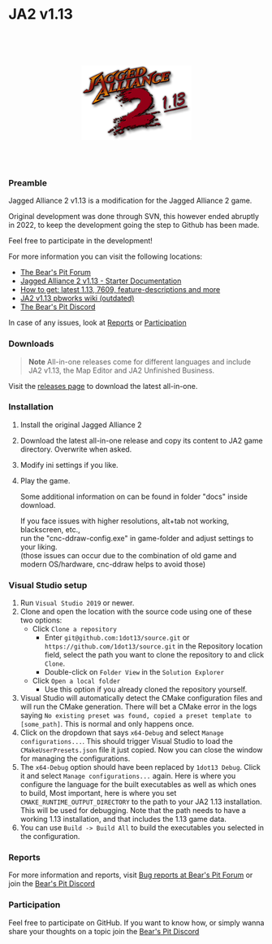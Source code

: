 
# JA2 v1.13

<br />
<br />
<br />

<p align="center">
  <img src="ja2v1.13.png" alt="JA2 v1.13">
</p>

<br />
<br />



### Preamble

Jagged Alliance 2 v1.13 is a modification for the Jagged Alliance 2 game.

Original development was done through SVN, this however ended abruptly in 2022, to keep the development going the step to Github has been made.

Feel free to participate in the development!
  
  
For more information you can visit the following locations:
- [The Bear's Pit Forum](https://thepit.ja-galaxy-forum.com) 
- [Jagged Alliance 2 v1.13 - Starter Documentation](https://github.com/1dot13/documentation)
- [How to get: latest 1.13, 7609, feature-descriptions and more](http://thepit.ja-galaxy-forum.com/index.php?t=msg&th=24648&start=0&)
- [JA2 v1.13 pbworks wiki (outdated)](http://ja2v113.pbworks.com/w/page/4218339/FrontPage)
- [The Bear's Pit Discord](https://discord.gg/GqrVZUM)


In case of any issues, look at [Reports](#Reports) or [Participation](#Participation)  

### Downloads

> **Note**
> All-in-one releases come for different languages and include
> JA2 v1.13, the Map Editor and JA2 Unfinished Business.

Visit the [releases page](https://github.com/1dot13/source/releases) to download the latest all-in-one.


### Installation

1. Install the original Jagged Alliance 2
2. Download the latest all-in-one release and copy its content to JA2 game directory. Overwrite when asked.
3. Modify ini settings if you like.
4. Play the game.

   Some additional information on can be found in folder "docs" inside download.  
     
   If you face issues with higher resolutions, alt+tab not working, blackscreen, etc.,  
   run the "cnc-ddraw-config.exe" in game-folder and adjust settings to your liking.  
   (those issues can occur due to the combination of old game and modern OS/hardware, cnc-ddraw helps to avoid those) 


### Visual Studio setup

1. Run `Visual Studio 2019` or newer.
2. Clone and open the location with the source code using one of these two options:
    * Click `Clone a repository`
        * Enter `git@github.com:1dot13/source.git` or `https://github.com/1dot13/source.git` in the Repository location field, select the path you want to clone the repository to and click `Clone`.
        * Double-click on `Folder View` in the `Solution Explorer`
    * Click `Open a local folder`
        * Use this option if you already cloned the repository yourself.
3. Visual Studio will automatically detect the CMake configuration files and will run the CMake generation. There will bet a CMake error in the logs saying `No existing preset was found, copied a preset template to [some_path]`. This is normal and only happens once.
4. Click on the dropdown that says `x64-Debug` and select `Manage configurations...`. This should trigger Visual Studio to load the `CMakeUserPresets.json` file it just copied. Now you can close the window for managing the configurations.
5. The `x64-Debug` option should have been replaced by `1dot13 Debug`. Click it and select `Manage configurations...` again. Here is where you configure the language for the built executables as well as which ones to build, Most important, here is where you set `CMAKE_RUNTIME_OUTPUT_DIRECTORY` to the path to your JA2 1.13 installation. This will be used for debugging. Note that the path needs to have a working 1.13 installation, and that includes the 1.13 game data.
6. You can use `Build -> Build All` to build the executables you selected in the configuration.


### Reports

For more information and reports, visit [Bug reports at Bear's Pit Forum](http://thepit.ja-galaxy-forum.com/index.php?t=thread&frm_id=216&) or join the [Bear's Pit Discord](https://discord.gg/GqrVZUM "Bear's Pit Discord")


### Participation 

Feel free to participate on GitHub. If you want to know how, or simply wanna share your thoughts on a topic join the [Bear's Pit Discord](https://discord.gg/GqrVZUM "Bear's Pit Discord")


